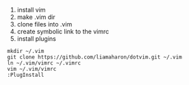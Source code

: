 1. install vim
2. make .vim dir
3. clone files into .vim
4. create symbolic link to the vimrc
5. install plugins
```
mkdir ~/.vim
git clone https://github.com/liamaharon/dotvim.git ~/.vim
ln ~/.vim/vimrc ~/.vimrc
vim ~/.vim/vimrc
:PlugInstall
```
